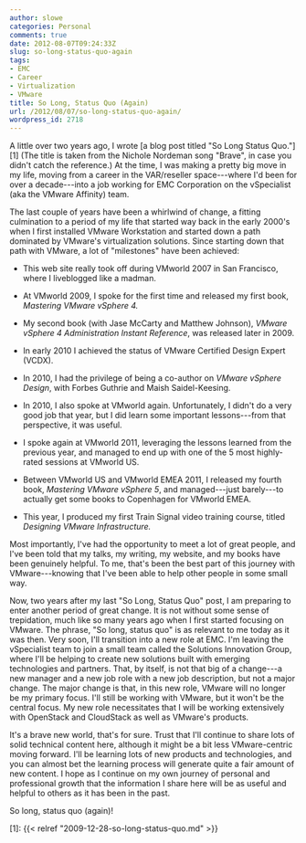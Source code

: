 ```yaml
---
author: slowe
categories: Personal
comments: true
date: 2012-08-07T09:24:33Z
slug: so-long-status-quo-again
tags:
- EMC
- Career
- Virtualization
- VMware
title: So Long, Status Quo (Again)
url: /2012/08/07/so-long-status-quo-again/
wordpress_id: 2718
---
```


A little over two years ago, I wrote [a blog post titled "So Long Status Quo."][1] (The title is taken from the Nichole Nordeman song "Brave", in case you didn't catch the reference.) At the time, I was making a pretty big move in my life, moving from a career in the VAR/reseller space---where I'd been for over a decade---into a job working for EMC Corporation on the vSpecialist (aka the VMware Affinity) team.

The last couple of years have been a whirlwind of change, a fitting culmination to a period of my life that started way back in the early 2000's when I first installed VMware Workstation and started down a path dominated by VMware's virtualization solutions. Since starting down that path with VMware, a lot of "milestones" have been achieved:

* This web site really took off during VMworld 2007 in San Francisco, where I liveblogged like a madman.

* At VMworld 2009, I spoke for the first time and released my first book, _Mastering VMware vSphere 4._

* My second book (with Jase McCarty and Matthew Johnson), _VMware vSphere 4 Administration Instant Reference_, was released later in 2009.

* In early 2010 I achieved the status of VMware Certified Design Expert (VCDX).

* In 2010, I had the privilege of being a co-author on _VMware vSphere Design_, with Forbes Guthrie and Maish Saidel-Keesing.

* In 2010, I also spoke at VMworld again. Unfortunately, I didn't do a very good job that year, but I did learn some important lessons---from that perspective, it was useful.

* I spoke again at VMworld 2011, leveraging the lessons learned from the previous year, and managed to end up with one of the 5 most highly-rated sessions at VMworld US.

* Between VMworld US and VMworld EMEA 2011, I released my fourth book, _Mastering VMware vSphere 5_, and managed---just barely---to actually get some books to Copenhagen for VMworld EMEA.

* This year, I produced my first Train Signal video training course, titled _Designing VMware Infrastructure._

Most importantly, I've had the opportunity to meet a lot of great people, and I've been told that my talks, my writing, my website, and my books have been genuinely helpful. To me, that's been the best part of this journey with VMware---knowing that I've been able to help other people in some small way.

Now, two years after my last "So Long, Status Quo" post, I am preparing to enter another period of great change. It is not without some sense of trepidation, much like so many years ago when I first started focusing on VMware. The phrase, "So long, status quo" is as relevant to me today as it was then. Very soon, I'll transition into a new role at EMC. I'm leaving the vSpecialist team to join a small team called the Solutions Innovation Group, where I'll be helping to create new solutions built with emerging technologies and partners. That, by itself, is not that big of a change---a new manager and a new job role with a new job description, but not a major change. The major change is that, in this new role, VMware will no longer be my primary focus. I'll still be working with VMware, but it won't be the central focus. My new role necessitates that I will be working extensively with OpenStack and CloudStack as well as VMware's products.

It's a brave new world, that's for sure. Trust that I'll continue to share lots of solid technical content here, although it might be a bit less VMware-centric moving forward. I'll be learning lots of new products and technologies, and you can almost bet the learning process will generate quite a fair amount of new content. I hope as I continue on my own journey of personal and professional growth that the information I share here will be as useful and helpful to others as it has been in the past.

So long, status quo (again)!

[1]: {{< relref "2009-12-28-so-long-status-quo.md" >}}
